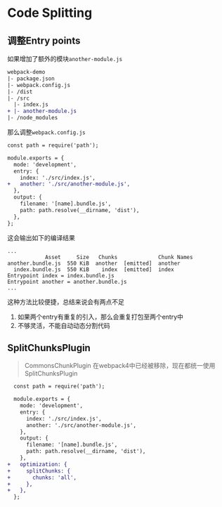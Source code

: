 # Code Splitting

## 调整Entry points

如果增加了额外的模块`another-module.js`

```diff
webpack-demo
|- package.json
|- webpack.config.js
|- /dist
|- /src
  |- index.js
+ |- another-module.js
|- /node_modules
```

那么调整`webpack.config.js`

```diff
const path = require('path');

module.exports = {
  mode: 'development',
  entry: {
    index: './src/index.js',
+   another: './src/another-module.js',
  },
  output: {
    filename: '[name].bundle.js',
    path: path.resolve(__dirname, 'dist'),
  },
};
```

这会输出如下的编译结果

```
...
            Asset     Size   Chunks             Chunk Names
another.bundle.js  550 KiB  another  [emitted]  another
  index.bundle.js  550 KiB    index  [emitted]  index
Entrypoint index = index.bundle.js
Entrypoint another = another.bundle.js
...
```

这种方法比较便捷，总结来说会有两点不足

1. 如果两个entry有重复的引入，那么会重复打包至两个entry中
2. 不够灵活，不能自动动态分割代码

## SplitChunksPlugin

> CommonsChunkPlugin 在webpack4中已经被移除，现在都统一使用 SplitChunksPlugin

```diff
  const path = require('path');

  module.exports = {
    mode: 'development',
    entry: {
      index: './src/index.js',
      another: './src/another-module.js',
    },
    output: {
      filename: '[name].bundle.js',
      path: path.resolve(__dirname, 'dist'),
    },
+   optimization: {
+     splitChunks: {
+       chunks: 'all',
+     },
+   },
  };
```

